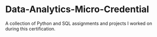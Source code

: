 # Data-Analytics-Micro-Credential
A collection of Python and SQL assignments and projects I worked on during this certification.
